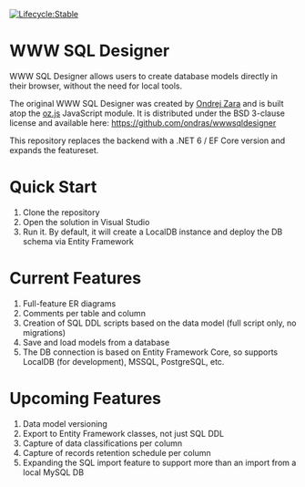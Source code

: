 [![Lifecycle:Stable](https://img.shields.io/badge/Lifecycle-Stable-97ca00)](https://github.com/bcgov/repomountie/blob/master/doc/lifecycle-badges.md)
# WWW SQL Designer
WWW SQL Designer allows users to create database models directly in their browser, without the need for local tools.

The original WWW SQL Designer was created by [Ondrej Zara](http://ondras.zarovi.cz/) and is built atop the [oz.js](http://code.google.com/p/oz-js/) JavaScript module. It is distributed under the BSD 3-clause license and available here: https://github.com/ondras/wwwsqldesigner

This repository replaces the backend with a .NET 6 / EF Core version and expands the featureset.

# Quick Start
1. Clone the repository
1. Open the solution in Visual Studio
1. Run it. By default, it will create a LocalDB instance and deploy the DB schema via Entity Framework

# Current Features
1. Full-feature ER diagrams
1. Comments per table and column
1. Creation of SQL DDL scripts based on the data model (full script only, no migrations)
1. Save and load models from a database
1. The DB connection is based on Entity Framework Core, so supports LocalDB (for development), MSSQL, PostgreSQL, etc.
 
# Upcoming Features
1. Data model versioning
1. Export to Entity Framework classes, not just SQL DDL
1. Capture of data classifications per column
1. Capture of records retention schedule per column
1. Expanding the SQL import feature to support more than an import from a local MySQL DB
